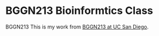 # BGGN213 Bioinformtics Class
BGGN213
This is my work from [BGGN213 at UC San Diego](https://bioboot.github.io/bggn213_F19/).